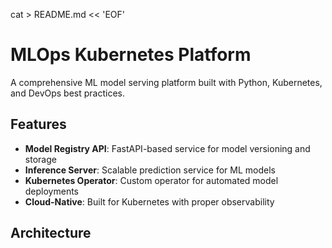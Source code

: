 cat > README.md << 'EOF'
# MLOps Kubernetes Platform

A comprehensive ML model serving platform built with Python, Kubernetes, and DevOps best practices.

## Features

- **Model Registry API**: FastAPI-based service for model versioning and storage
- **Inference Server**: Scalable prediction service for ML models
- **Kubernetes Operator**: Custom operator for automated model deployments
- **Cloud-Native**: Built for Kubernetes with proper observability

## Architecture
